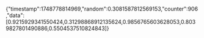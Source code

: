 {"timestamp":1748778814969,"random":0.3081587812569153,"counter":906,"data":[0.9215929341550424,0.31298868912135624,0.9856765603628053,0.8039827801490886,0.5504537510824843]}
